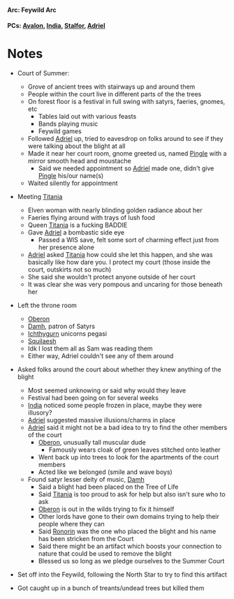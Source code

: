 #### Arc: Feywild Arc
#### PCs: [Avalon](PCs/Current/Avalon.md), [India](PCs/Current/India.md), [Stalfor](PCs/Current/Stalfor.md), [Adriel](PCs/Past/Adriel.md)

# Notes
- Court of Summer:
	- Grove of ancient trees with stairways up and around them
	- People within the court live in different parts of the the trees
	- On forest floor is a festival in full swing with satyrs, faeries, gnomes, etc
		- Tables laid out with various feasts
		- Bands playing music
		- Feywild games
	- Followed [Adriel](PCs/Past/Adriel.md) up, tried to eavesdrop on folks around to see if they were talking about the blight at all
	- Made it near her court room, gnome greeted us, named [Pingle](NPCs/Deceased/Pingle.md) with a mirror smooth head and moustache 
		- Said we needed appointment so [Adriel](PCs/Past/Adriel.md) made one, didn't give [Pingle](NPCs/Deceased/Pingle.md) his/our name(s)
	- Waited silently for appointment

- Meeting [Titania](NPCs/Living/Titania.md)
	- Elven woman with nearly blinding golden radiance about her
	- Faeries flying around with trays of lush food
	- Queen [Titania](NPCs/Living/Titania.md) is a fucking BADDIE
	- Gave [Adriel](PCs/Past/Adriel.md) a bombastic side eye
		- Passed a WIS save, felt some sort of charming effect just from her presence alone
	- [Adriel](PCs/Past/Adriel.md) asked [Titania](NPCs/Living/Titania.md) how could she let this happen, and she was basically like how dare you. I protect my court (those inside the court, outskirts not so much)
	- She said she wouldn't protect anyone outside of her court
	- It was clear she was very pompous and uncaring for those beneath her

- Left the throne room
	- [Oberon](NPCs/Deceased/Oberon.md)
	- [Damh](NPCs/Living/Damh.md), patron of Satyrs
	- [Ichthygurn](NPCs/Living/Ichthygurn.md) unicorns pegasi
	- [Squilaesh](Squilaesh.md)
	- Idk I lost them all as Sam was reading them
	- Either way, Adriel couldn't see any of them around

- Asked folks around the court about whether they knew anything of the blight 
	- Most seemed unknowing or said why would they leave
	- Festival had been going on for several weeks
	- [India](PCs/Current/India.md) noticed some people frozen in place, maybe they were illusory?
	- [Adriel](PCs/Past/Adriel.md) suggested massive illusions/charms in place
	- [Adriel](PCs/Past/Adriel.md) said it might not be a bad idea to try to find the other members of the court
		- [Oberon](NPCs/Deceased/Oberon.md), unusually tall muscular dude
			- Famously wears cloak of green leaves stitched onto leather
		- Went back up into trees to look for the apartments of the court members
		- Acted like we belonged (smile and wave boys)
	- Found satyr lesser deity of music, [Damh](NPCs/Living/Damh.md)
		- Said a blight had been placed on the Tree of Life
		- Said [Titania](NPCs/Living/Titania.md) is too proud to ask for help but also isn't sure who to ask
		- [Oberon](NPCs/Deceased/Oberon.md) is out in the wilds trying to fix it himself
		- Other lords have gone to their own domains trying to help their people where they can
		- Said [Ronorin](Ronorin.md) was the one who placed the blight and his name has been stricken from the Court
		- Said there might be an artifact which boosts your connection to nature that could be used to remove the blight
		- Blessed us so long as we pledge ourselves to the Summer Court

- Set off into the Feywild, following the North Star to try to find this artifact
- Got caught up in a bunch of treants/undead trees but killed them